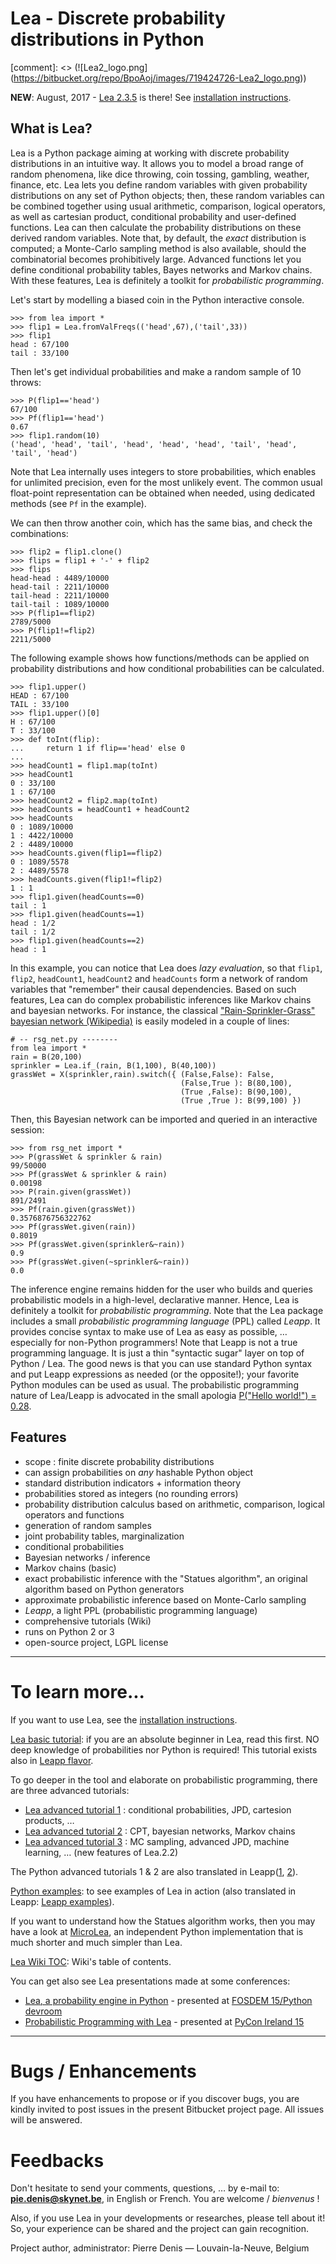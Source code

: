 # Lea - Discrete probability distributions in Python #

[comment]: <> (![Lea2_logo.png] (https://bitbucket.org/repo/BpoAoj/images/719424726-Lea2_logo.png))

**NEW**: August, 2017 - [Lea 2.3.5](http://pypi.python.org/pypi/lea/2.3.5) is there!
See [installation instructions](https://bitbucket.org/piedenis/lea/wiki/Installation).

## What is Lea?

Lea is a Python package aiming at working with discrete probability distributions in an intuitive way. It allows you to model a broad range of random phenomena, like dice throwing, coin tossing, gambling, weather, finance, etc. Lea lets you define random variables with given probability distributions on any set of Python objects; then, these random variables can be combined together using usual arithmetic, comparison, logical operators, as well as cartesian product, conditional probability and user-defined functions. Lea can then calculate the probability distributions on these derived random variables. Note that, by default, the _exact_ distribution is computed; a Monte-Carlo sampling method is also available, should the combinatorial becomes prohibitively large. Advanced functions let you define conditional probability tables, Bayes networks and Markov chains. With these features, Lea is definitely a toolkit for _probabilistic programming_.

Let's start by modelling a biased coin in the Python interactive console.
```
>>> from lea import *
>>> flip1 = Lea.fromValFreqs(('head',67),('tail',33))
>>> flip1
head : 67/100
tail : 33/100
```

Then let's get individual probabilities and make a random sample of 10 throws:
```
>>> P(flip1=='head')
67/100
>>> Pf(flip1=='head')
0.67
>>> flip1.random(10)
('head', 'head', 'tail', 'head', 'head', 'head', 'tail', 'head', 'tail', 'head')
```

Note that Lea internally uses integers to store probabilities, which enables for unlimited precision, even for the most unlikely event. The common usual float-point representation can be obtained when needed, using dedicated methods (see `Pf` in the example).  

We can then throw another coin, which has the same bias, and check the combinations: 
```
>>> flip2 = flip1.clone()
>>> flips = flip1 + '-' + flip2
>>> flips
head-head : 4489/10000
head-tail : 2211/10000
tail-head : 2211/10000
tail-tail : 1089/10000
>>> P(flip1==flip2)
2789/5000
>>> P(flip1!=flip2)
2211/5000
```

The following example shows how functions/methods can be applied on probability distributions and how conditional probabilities can be calculated.
```
>>> flip1.upper()
HEAD : 67/100
TAIL : 33/100
>>> flip1.upper()[0]
H : 67/100
T : 33/100
>>> def toInt(flip):
...     return 1 if flip=='head' else 0
...
>>> headCount1 = flip1.map(toInt)
>>> headCount1
0 : 33/100
1 : 67/100
>>> headCount2 = flip2.map(toInt)
>>> headCounts = headCount1 + headCount2
>>> headCounts 
0 : 1089/10000
1 : 4422/10000
2 : 4489/10000
>>> headCounts.given(flip1==flip2)
0 : 1089/5578
2 : 4489/5578
>>> headCounts.given(flip1!=flip2)
1 : 1
>>> flip1.given(headCounts==0)
tail : 1
>>> flip1.given(headCounts==1)
head : 1/2
tail : 1/2
>>> flip1.given(headCounts==2)
head : 1
```

In this example, you can notice that Lea does _lazy evaluation_, so that `flip1`, `flip2`, `headCount1`, `headCount2` and `headCounts` form a network of random variables that "remember" their causal dependencies. Based on such features, Lea can do complex probabilistic inferences like 
Markov chains and bayesian networks. For instance, the classical ["Rain-Sprinkler-Grass" bayesian network (Wikipedia)](https://en.wikipedia.org/wiki/Bayesian_network) is easily modeled in a couple of lines:
```
# -- rsg_net.py --------
from lea import *
rain = B(20,100)
sprinkler = Lea.if_(rain, B(1,100), B(40,100))
grassWet = X(sprinkler,rain).switch({ (False,False): False,
                                      (False,True ): B(80,100),
                                      (True ,False): B(90,100),
                                      (True ,True ): B(99,100) })
```
Then, this Bayesian network can be imported and queried in an interactive session:
```
>>> from rsg_net import *
>>> P(grassWet & sprinkler & rain)
99/50000
>>> Pf(grassWet & sprinkler & rain)
0.00198
>>> P(rain.given(grassWet))
891/2491
>>> Pf(rain.given(grassWet))
0.3576876756322762
>>> Pf(grassWet.given(rain))
0.8019
>>> Pf(grassWet.given(sprinkler&~rain))
0.9
>>> Pf(grassWet.given(~sprinkler&~rain))
0.0
```

The inference engine remains hidden for the user who builds and queries probabilistic models in a high-level, declarative manner. Hence, Lea is definitely a toolkit for _probabilistic programming_. Note that the Lea package includes a small _probabilistic programming language_ (PPL) called _Leapp_. It provides concise syntax to make use of Lea as easy as possible, … especially for non-Python programmers! Note that Leapp is not a true programming language. It is just a thin "syntactic sugar" layer on top of Python / Lea. The good news is that you can use standard Python syntax and put Leapp expressions as needed (or the opposite!); your favorite Python modules can be used as usual. The probabilistic programming nature of Lea/Leapp is advocated in the small apologia  [P("Hello world!") = 0.28](https://bitbucket.org/piedenis/lea/wiki/LeappPPLHelloWorld).

## Features

  * scope : finite discrete probability distributions
  * can assign probabilities on _any_ hashable Python object
  * standard distribution indicators + information theory
  * probabilities stored as integers (no rounding errors)
  * probability distribution calculus based on arithmetic, comparison, logical operators and functions
  * generation of random samples
  * joint probability tables, marginalization
  * conditional probabilities
  * Bayesian networks / inference
  * Markov chains (basic)
  * exact probabilistic inference with the "Statues algorithm", an original algorithm based on Python generators
  * approximate probabilistic inference based on Monte-Carlo sampling
  * _Leapp_, a light PPL (probabilistic programming language)
  * comprehensive tutorials (Wiki)
  * runs on Python 2 or 3
  * open-source project, LGPL license

---

# To learn more...

If you want to use Lea, see the [installation instructions](https://bitbucket.org/piedenis/lea/wiki/Installation).

[Lea basic tutorial](https://bitbucket.org/piedenis/lea/wiki/LeaPyTutorial0): if you are an absolute beginner in Lea, read this first. NO deep knowledge of probabilities nor Python is required! This tutorial exists also in [Leapp flavor](https://bitbucket.org/piedenis/lea/wiki/LeappTutorial0).

To go deeper in the tool and elaborate on probabilistic programming, there are three advanced tutorials:

  * [Lea advanced tutorial 1](https://bitbucket.org/piedenis/lea/wiki/LeaPyTutorial1) : conditional probabilities, JPD, cartesion products, …
  * [Lea advanced tutorial 2](https://bitbucket.org/piedenis/lea/wiki/LeaPyTutorial2) : CPT, bayesian networks, Markov chains
  * [Lea advanced tutorial 3](https://bitbucket.org/piedenis/lea/wiki/LeaPyTutorial3) :  MC sampling, advanced JPD, machine learning, … (new features of Lea.2.2)

The Python advanced tutorials 1 & 2 are also translated in Leapp([1](https://bitbucket.org/piedenis/lea/wiki/LeappTutorial1), [2](https://bitbucket.org/piedenis/lea/wiki/LeappTutorial2)).

[Python examples](https://bitbucket.org/piedenis/lea/wiki/Examples): to see examples of Lea in action (also translated in Leapp: [Leapp examples](https://bitbucket.org/piedenis/lea/wiki/LeappExamples)). 

If you want to understand how the Statues algorithm works, then you may have a look at [MicroLea](https://bitbucket.org/piedenis/microlea), an independent Python implementation that is much shorter and much simpler than Lea.

[Lea Wiki TOC](https://bitbucket.org/piedenis/lea/wiki): Wiki's table of contents. 

You can get also see Lea presentations made at some conferences:

* [Lea, a probability engine in Python](https://drive.google.com/open?id=0B1_ICcQCs7geUld1eE1CWGhEVEk) - presented at [FOSDEM 15/Python devroom](https://fosdem.org/2015/schedule/track/python/)
* [Probabilistic Programming with Lea](https://drive.google.com/open?id=0B1_ICcQCs7gebF9uVGdNdG1nR0E) - presented at [PyCon Ireland 15](https://python.ie/pycon-2015/)

---

# Bugs / Enhancements

If you have enhancements to propose or if you discover bugs, you are kindly invited to post issues in the present Bitbucket project page. All issues will be answered.

# Feedbacks

Don't hesitate to send your comments, questions, … by e-mail to: **pie.denis@skynet.be**, in English or French. You are welcome / _bienvenus_ !

Also, if you use Lea in your developments or researches, please tell about it! So, your experience can be shared and the project can gain recognition.

Project author, administrator: Pierre Denis — Louvain-la-Neuve, Belgium